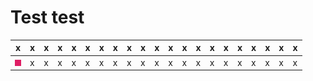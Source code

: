 # Test test


| x | x | x | x | x | x | x | x | x | x | x | x | x | x | x | x | x | x | x | x | x |
|-- |-- |-- |-- |-- |-- |-- |-- |-- |-- |-- |-- |-- |-- |-- |-- |-- |-- |-- |-- |-- |
| <a href="https://www.google.com">![name](img/c10.png)</a> | x | x | x | x | x | x | x | x | x | x | x | x | x | x | x | x | x | x | x | x |


